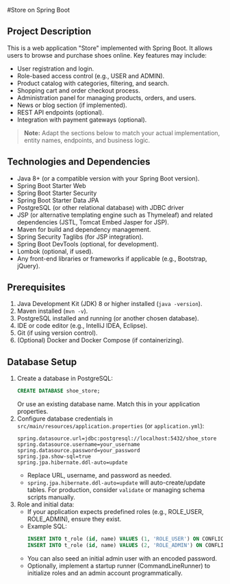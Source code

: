 #Store on Spring Boot

## Project Description
This is a web application "Store" implemented with Spring Boot. It allows users to browse and purchase shoes online. Key features may include:
- User registration and login.
- Role-based access control (e.g., USER and ADMIN).
- Product catalog with categories, filtering, and search.
- Shopping cart and order checkout process.
- Administration panel for managing products, orders, and users.
- News or blog section (if implemented).
- REST API endpoints (optional).
- Integration with payment gateways (optional).

> **Note:** Adapt the sections below to match your actual implementation, entity names, endpoints, and business logic.

## Technologies and Dependencies
- Java 8+ (or a compatible version with your Spring Boot version).
- Spring Boot Starter Web
- Spring Boot Starter Security
- Spring Boot Starter Data JPA
- PostgreSQL (or other relational database) with JDBC driver
- JSP (or alternative templating engine such as Thymeleaf) and related dependencies (JSTL, Tomcat Embed Jasper for JSP).
- Maven for build and dependency management.
- Spring Security Taglibs (for JSP integration).
- Spring Boot DevTools (optional, for development).
- Lombok (optional, if used).
- Any front-end libraries or frameworks if applicable (e.g., Bootstrap, jQuery).

## Prerequisites
1. Java Development Kit (JDK) 8 or higher installed (`java -version`).
2. Maven installed (`mvn -v`).
3. PostgreSQL installed and running (or another chosen database).
4. IDE or code editor (e.g., IntelliJ IDEA, Eclipse).
5. Git (if using version control).
6. (Optional) Docker and Docker Compose (if containerizing).

## Database Setup
1. Create a database in PostgreSQL:
   ```sql
   CREATE DATABASE shoe_store;
   ```
   Or use an existing database name. Match this in your application properties.
2. Configure database credentials in `src/main/resources/application.properties` (or `application.yml`):
   ```properties
   spring.datasource.url=jdbc:postgresql://localhost:5432/shoe_store
   spring.datasource.username=your_username
   spring.datasource.password=your_password
   spring.jpa.show-sql=true
   spring.jpa.hibernate.ddl-auto=update
   ```
   - Replace URL, username, and password as needed.
   - `spring.jpa.hibernate.ddl-auto=update` will auto-create/update tables. For production, consider `validate` or managing schema scripts manually.
3. Role and initial data:
   - If your application expects predefined roles (e.g., ROLE_USER, ROLE_ADMIN), ensure they exist.
   - Example SQL:
     ```sql
     INSERT INTO t_role (id, name) VALUES (1, 'ROLE_USER') ON CONFLICT DO NOTHING;
     INSERT INTO t_role (id, name) VALUES (2, 'ROLE_ADMIN') ON CONFLICT DO NOTHING;
     ```
   - You can also seed an initial admin user with an encoded password.
   - Optionally, implement a startup runner (CommandLineRunner) to initialize roles and an admin account programmatically.
